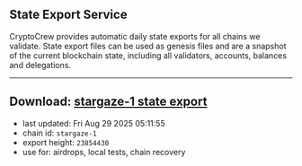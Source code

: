 ## State Export Service
CryptoCrew provides automatic daily state exports for all chains we validate. State export files can be used as genesis files and are a snapshot of the current blockchain state, including all validators, accounts, balances and delegations.

---
**Download: [stargaze-1 state export](https://dl-eu2.ccvalidators.com/SERVICE/stargaze/stargaze-1_export_23854430.json)**
---

- last updated: Fri Aug 29 2025 05:11:55
- chain id: `stargaze-1`
- export height: `23854430`
- use for: airdrops, local tests, chain recovery
